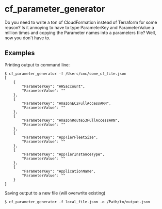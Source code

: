 # cf_parameter_generator
Do you need to write a ton of CloudFormation instead of Terraform for some reason? Is it annoying to have to type ParameterKey and ParameterValue a million times and copying the Parameter names into a parameters file? Well, now you don't have to.

## Examples

Printing output to command line:

    $ cf_parameter_generator -f /Users/cmc/some_cf_file.json
    [
    	{
    		"ParameterKey": "AWSaccount",
    		"ParameterValue": ""
    	},
    	{
    		"ParameterKey": "AmazonEC2FullAccessARN",
    		"ParameterValue": ""
    	},
    	{
    		"ParameterKey": "AmazonRoute53FullAccessARN",
    		"ParameterValue": ""
    	},
    	{
    		"ParameterKey": "AppTierFleetSize",
    		"ParameterValue": ""
    	},
    	{
    		"ParameterKey": "AppTierInstanceType",
    		"ParameterValue": ""
    	},
    	{
    		"ParameterKey": "ApplicationName",
    		"ParameterValue": ""
    	}
    ]

Saving output to a new file (will overwrite existing)

    $ cf_parameter_generator -f local_file.json -o /Path/to/output.json
    	